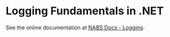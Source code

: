 # Logging Fundamentals in .NET

See the online documentation at [NABS Docs - Logging](https://github.com/Net-Advantage/Nabs.Docs/blob/main/DeveloperFundamentals/Logging/_Overview.md).

